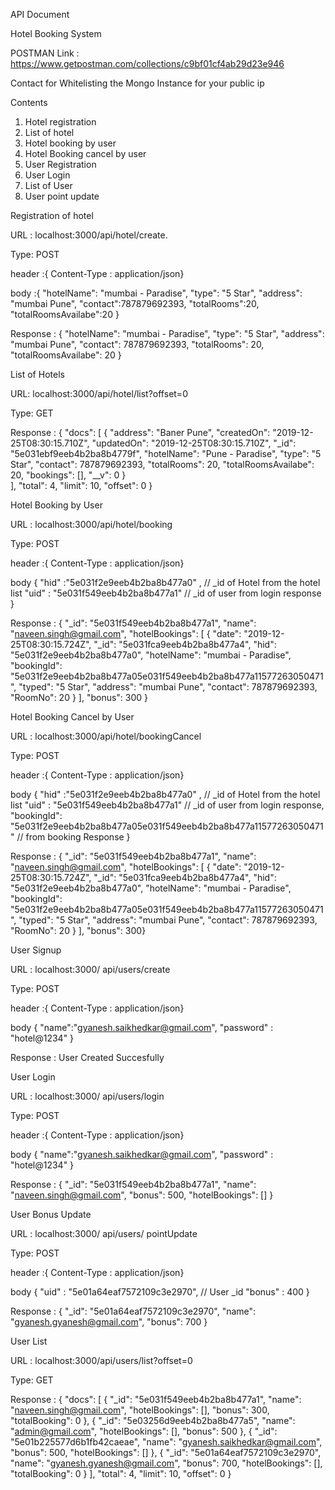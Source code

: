 
API Document

Hotel Booking System 

POSTMAN Link : https://www.getpostman.com/collections/c9bf01cf4ab29d23e946

Contact for Whitelisting the Mongo Instance for your public ip

Contents

1.	Hotel registration
2.	List of hotel
3.	Hotel booking by user
4.	Hotel Booking cancel by user 
5.	User Registration 
6.	User Login 
7.	List of User
8.	User point update

Registration of hotel

URL : localhost:3000/api/hotel/create.

Type: POST

header :{ Content-Type : application/json}

body :{
    "hotelName": "mumbai - Paradise",
    "type": "5 Star",
    "address": "mumbai Pune",
    "contact":787879692393,
     "totalRooms":20,
    "totalRoomsAvailabe":20
}

Response : {
    "hotelName": "mumbai - Paradise",
    "type": "5 Star",
    "address": "mumbai Pune",
    "contact": 787879692393,
    "totalRooms": 20,
    "totalRoomsAvailabe": 20
}

List of Hotels

URL: 	localhost:3000/api/hotel/list?offset=0

Type: GET

Response : {
    "docs": [
        {
            "address": "Baner Pune",
            "createdOn": "2019-12-25T08:30:15.710Z",
            "updatedOn": "2019-12-25T08:30:15.710Z",
            "_id": "5e031ebf9eeb4b2ba8b4779f",
            "hotelName": "Pune - Paradise",
            "type": "5 Star",
            "contact": 787879692393,
            "totalRooms": 20,
            "totalRoomsAvailabe": 20,
            "bookings": [],
            "__v": 0
        }    
    ],
    "total": 4,
    "limit": 10,
    "offset": 0
}

Hotel Booking by User

URL : localhost:3000/api/hotel/booking

Type: POST

header :{ Content-Type : application/json}

body {
	"hid" :"5e031f2e9eeb4b2ba8b477a0" ,  // _id of Hotel from the hotel list 
	"uid" : "5e031f549eeb4b2ba8b477a1"  //  _id of user from login response
}

Response : {
    "_id": "5e031f549eeb4b2ba8b477a1",
    "name": "naveen.singh@gmail.com",
    "hotelBookings": [
        {
            "date": "2019-12-25T08:30:15.724Z",
            "_id": "5e031fca9eeb4b2ba8b477a4",
            "hid": "5e031f2e9eeb4b2ba8b477a0",
            "hotelName": "mumbai - Paradise",
            "bookingId": "5e031f2e9eeb4b2ba8b477a05e031f549eeb4b2ba8b477a11577263050471",
            "typed": "5 Star",
            "address": "mumbai Pune",
            "contact": 787879692393,
            "RoomNo": 20
        }
    ],
    "bonus": 300
}

Hotel Booking Cancel by User

URL : localhost:3000/api/hotel/bookingCancel

Type: POST

header :{ Content-Type : application/json}

body {
"hid" :"5e031f2e9eeb4b2ba8b477a0" ,  // _id of Hotel from the hotel list 
"uid" : "5e031f549eeb4b2ba8b477a1"  //  _id of user from login response,
"bookingId": "5e031f2e9eeb4b2ba8b477a05e031f549eeb4b2ba8b477a11577263050471" // from booking Response 
}

Response : {
    "_id": "5e031f549eeb4b2ba8b477a1",
    "name": "naveen.singh@gmail.com",
    "hotelBookings": [
        {
            "date": "2019-12-25T08:30:15.724Z",
            "_id": "5e031fca9eeb4b2ba8b477a4",
            "hid": "5e031f2e9eeb4b2ba8b477a0",
            "hotelName": "mumbai - Paradise",
            "bookingId": "5e031f2e9eeb4b2ba8b477a05e031f549eeb4b2ba8b477a11577263050471",
            "typed": "5 Star",
            "address": "mumbai Pune",
            "contact": 787879692393,
            "RoomNo": 20
        } ],  "bonus": 300}
	
User Signup

URL : localhost:3000/ api/users/create

Type: POST

header :{ Content-Type : application/json}

body {
	"name":"gyanesh.saikhedkar@gmail.com",
	"password" : "hotel@1234"
}

Response : User Created Succesfully

User Login

URL : localhost:3000/ api/users/login

Type: POST

header :{ Content-Type : application/json}

body {
	"name":"gyanesh.saikhedkar@gmail.com",
	"password" : "hotel@1234"
}

Response : {
    "_id": "5e031f549eeb4b2ba8b477a1",
    "name": "naveen.singh@gmail.com",
    "bonus": 500,
    "hotelBookings": []
}

User Bonus Update

URL : localhost:3000/ api/users/ pointUpdate

Type: POST

header :{ Content-Type : application/json}

body {
	"uid" : "5e01a64eaf7572109c3e2970", // User _id
	"bonus" : 400
}

Response : {
    "_id": "5e01a64eaf7572109c3e2970",
    "name": "gyanesh.gyanesh@gmail.com",
    "bonus": 700
}

User List

URL : localhost:3000/api/users/list?offset=0

Type: GET

Response : {
    "docs": [
        {
            "_id": "5e031f549eeb4b2ba8b477a1",
            "name": "naveen.singh@gmail.com",
            "hotelBookings": [],
            "bonus": 300,
            "totalBooking": 0
        },
        {
            "_id": "5e03256d9eeb4b2ba8b477a5",
            "name": "admin@gmail.com",
            "hotelBookings": [],
            "bonus": 500
        },
        {
            "_id": "5e01b225577d6b1fb42caeae",
            "name": "gyanesh.saikhedkar@gmail.com",
            "bonus": 500,
            "hotelBookings": []
        },
        {
            "_id": "5e01a64eaf7572109c3e2970",
            "name": "gyanesh.gyanesh@gmail.com",
            "bonus": 700,
            "hotelBookings": [],
            "totalBooking": 0
        }
    ],
    "total": 4,
    "limit": 10,
    "offset": 0
}


